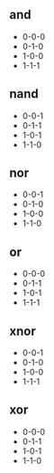 ## and
- 0-0-0
- 0-1-0
- 1-0-0
- 1-1-1

## nand
- 0-0-1
- 0-1-1
- 1-0-1
- 1-1-0

## nor
- 0-0-1
- 0-1-0
- 1-0-0
- 1-1-0

## or
- 0-0-0
- 0-1-1
- 1-0-1
- 1-1-1

## xnor
- 0-0-1
- 0-1-0
- 1-0-0
- 1-1-1

## xor
- 0-0-0
- 0-1-1
- 1-0-1
- 1-1-0
